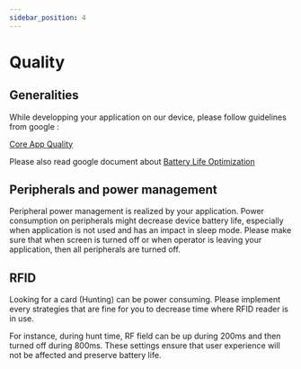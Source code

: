 ```yaml
---
sidebar_position: 4
---
```


Quality
=======

## Generalities

While developping your application on our device, please follow guidelines
from google :

[Core App Quality](https://developer.android.com/docs/quality-guidelines/core-app-quality)

Please also read google document about
[Battery Life Optimization](https://developer.android.com/topic/performance/power)

## Peripherals and power management

Peripheral power management is realized by your application. Power consumption on peripherals might decrease device battery life, especially when application is not used and has an impact in sleep mode.
Please make sure that when screen is turned off or when operator is leaving
your application, then all peripherals are turned off.

## RFID

Looking for a card (Hunting) can be power consuming. Please implement every
strategies that are fine for you to decrease time where RFID reader is in use.

For instance, during hunt time, RF field can be up during 200ms and then
turned off during 800ms. These settings ensure that user experience
will not be affected and preserve battery life.
